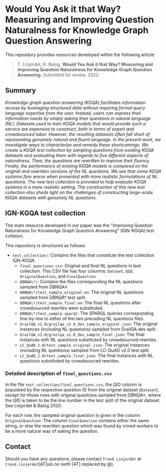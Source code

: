 # Would You Ask it that Way? Measuring and Improving Question Naturalness for Knowledge Graph Question Answering

This repository provides resources developed within the following article:

> T. Linjordet, K. Balog. **Would You Ask it that Way? Measuring and Improving Question Naturalness for Knowledge Graph Question Answering.** Submitted for review. 2022. 

## Summary

*Knowledge graph question answering (KGQA) facilitates information access by leveraging structured data without requiring formal query language expertise from the user.  Instead, users can express their information needs by simply asking their questions in natural language (NL).  Datasets used to train KGQA models that would provide such a service are expensive to construct, both in terms of expert and crowdsourced labor.  However, the resulting datasets often fall short of representing genuinely natural and fluent language.  In the present work, we investigate ways to characterize and remedy these shortcomings.  We create a KGQA test collection by sampling questions from existing KGQA datasets and evaluating them with regards to five different aspects of naturalness.  Then, the questions are rewritten to improve their fluency.  Finally, the performance of existing KGQA models is compared on the original and rewritten versions of the NL questions.  We see that some KGQA systems fare worse when presented with more realistic formulations of NL questions.  The new test collection is provided to help evaluate KGQA systems in a more realistic setting.  The construction of this new test collection also sheds light on the challenges of constructing large-scale KGQA datasets with genuinely NL questions.*

## IGN-KGQA test collection

The main resource developed in our paper was the "Improving Question Naturalness for Knowledge Graph Question Answering" (IQN-KGQA) test colletion. 

This repository is structured as follows:

- `test_collection/`: Contains the files that constitute the test collection IQN-KGQA.
    - `final_questions.csv`: Original and final NL questions in test collection. This CSV file has four columns: `Dataset`, `QID`, `OriginalQuestion`, and `FinalQuestion`. 
    - `DBNQA\*/`: Contains the files corresponding the NL questions sampled from DBNQA*. 
    - `DBNQA\*/test_sample_original.en`: The original NL questions sampled from DBNQA* test split. 
    - `DBNQA\*/test_sample_final.en`: The final NL questions after crowdsourced rewrites were substituted. 
    - `DBNQA\*/test_sample.sparql`: The SPARQL queries corresponding line-by-line to either of the two preceding NL questions files.
    - `GrailQA_v1.0/grailqa_v1.0_dev_sample_original.json`: The original instances (including NL questions) sampled from GrailQA dev split.
    - `GrailQA_v1.0/grailqa_v1.0_dev_sample_final.json`: The final instances with NL questions substituted by crowdsourced rewrites.
    - `LC_QuAD_2.0/test_sample_original.json`: The original instances (including NL questions) sampled from LC-QuAD v2.0 test split.
    - `LC_QuAD_2.0/test_sample_final.json`: The final instances with NL questions substituted by crowdsourced rewrites.

### Detailed description of `final_questions.csv`

In the file `test_collection/final_questions.csv`, the QID column is populated by the respective question ID from the original dataset (`Dataset`), except for those rows with original questions sampled from DBNQA*, where the QID is taken to be the line number in the test split of the original dataset. See Linjordet & Balog 2020. 

For each row, the sampled original question is given in the column `OriginalQuestion`. The column `FinalQuestion` contains either the same string, or else the rewritten question which was found by crowd workers to be a more natural way of asking the question. 

## Contact

Should you have any questions, please contact `Trond Linjordet` at `trond.linjordet`[AT]uis.no (with [AT] replaced by @).
